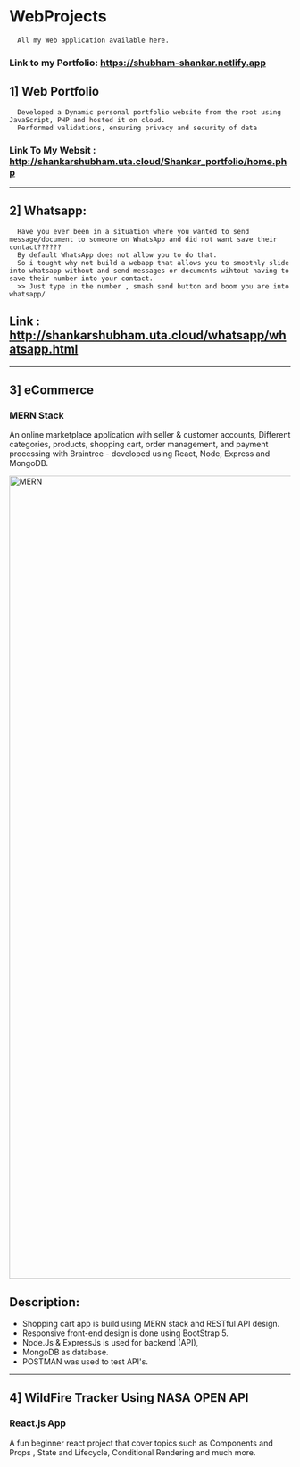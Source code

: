 # WebProjects
      All my Web application available here.
### Link to my Portfolio: https://shubham-shankar.netlify.app
      
## 1] Web Portfolio
      Developed a Dynamic personal portfolio website from the root using JavaScript, PHP and hosted it on cloud. 
      Performed validations, ensuring privacy and security of data


   ### Link To My Websit : http://shankarshubham.uta.cloud/Shankar_portfolio/home.php

------------------------------------------------------------------------------------------------------------------------------------------------------

## 2] Whatsapp:
      Have you ever been in a situation where you wanted to send message/document to someone on WhatsApp and did not want save their contact??????
      By default WhatsApp does not allow you to do that. 
      So i tought why not build a webapp that allows you to smoothly slide into whatsapp without and send messages or documents wihtout having to save their number into your contact.
      >> Just type in the number , smash send button and boom you are into whatsapp/
   ## Link : http://shankarshubham.uta.cloud/whatsapp/whatsapp.html
   
-------------------------------------------------------------------------------------------------------------------------------------------------------------   

## 3] eCommerce
### MERN Stack

An online marketplace application with seller & customer accounts, Different categories, products, shopping cart, order management, and payment processing with Braintree - developed using React, Node, Express and MongoDB.


<img width="1439" alt="MERN" src="https://user-images.githubusercontent.com/58945964/115155489-ca2bfc80-a045-11eb-9e37-0a6d44ce84ed.png">


## Description: 
  - Shopping cart app is build using MERN stack and RESTful API design. 
  - Responsive front-end design is done using BootStrap 5. 
  - Node.Js & ExpressJs is used for backend (API), 
  - MongoDB as database.
  - POSTMAN was used to test API's.
------------------------------------------------------------------------------------------------------------------------------------------------------

## 4] WildFire Tracker Using NASA OPEN API
### React.js App

A fun beginner react project that cover topics such as Components and Props , State and Lifecycle, Conditional Rendering and much more.

